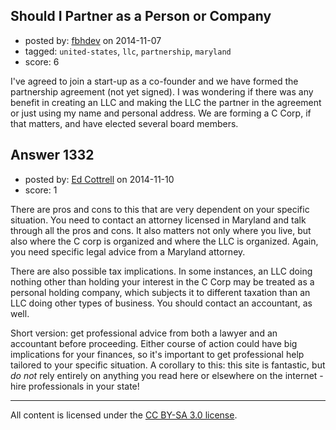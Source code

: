 ## Should I Partner as a Person or Company

- posted by: [fbhdev](https://stackexchange.com/users/1117262/fbhdev) on 2014-11-07
- tagged: `united-states`, `llc`, `partnership`, `maryland`
- score: 6

I've agreed to join a start-up as a co-founder and we have formed the partnership agreement (not yet signed). I was wondering if there was any benefit in creating an LLC and making the LLC the partner in the agreement or just using my name and personal address. We are forming a C Corp, if that matters, and have elected several board members.


## Answer 1332

- posted by: [Ed Cottrell](https://stackexchange.com/users/2348349/ed-cottrell) on 2014-11-10
- score: 1

There are pros and cons to this that are very dependent on your specific situation. You need to contact an attorney licensed in Maryland and talk through all the pros and cons. It also matters not only where you live, but also where the C corp is organized and where the LLC is organized. Again, you need specific legal advice from a Maryland attorney.

There are also possible tax implications. In some instances, an LLC doing nothing other than holding your interest in the C Corp may be treated as a personal holding company, which subjects it to different taxation than an LLC doing other types of business. You should contact an accountant, as well.

Short version: get professional advice from both a lawyer and an accountant before proceeding. Either course of action could have big implications for your finances, so it's important to get professional help tailored to your specific situation. A corollary to this: this site is fantastic, but *do not* rely entirely on anything you read here or elsewhere on the internet - hire professionals in your state!



---

All content is licensed under the [CC BY-SA 3.0 license](https://creativecommons.org/licenses/by-sa/3.0/).
